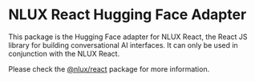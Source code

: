 # NLUX React Hugging Face Adapter

This package is the Hugging Face adapter for NLUX React, the React JS library for building conversational AI
interfaces. It can only be used in conjunction with the NLUX React.

Please check the [@nlux/react](https://www.npmjs.com/package/@nlux/react) package for more information.
